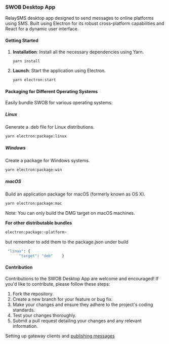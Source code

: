 ### SWOB Desktop App

RelaySMS desktop app designed to send messages to online platforms using SMS. Built using Electron for its robust cross-platform capabilities and React for a dynamic user interface.

#### Getting Started

1. **Installation**: Install all the necessary dependencies using Yarn.

   ```bash
   yarn install
   ```

2. **Launch**: Start the application using Electron.

   ```bash
   yarn electron:start
   ```

#### Packaging for Different Operating Systems

Easily bundle SWOB for various operating systems:

##### Linux

Generate a .deb file for Linux distributions.

```bash
yarn electron:package:linux
```

##### Windows

Create a package for Windows systems.

```bash
yarn electron:package:win
```

##### macOS

Build an application package for macOS (formerly known as OS X).

```bash
yarn electron:package:mac
```

Note: You can only build the DMG target on macOS machines.

**For other distributable bundles**

```bash
electron:package:<platform>
```

but remember to add them to the package.json under build

```bash
 "linux": {
      "target": "deb"    }
```

#### Contribution

Contributions to the SWOB Desktop App are welcome and encouraged! If you'd like to contribute, please follow these steps:

1. Fork the repository.
2. Create a new branch for your feature or bug fix.
3. Make your changes and ensure they adhere to the project's coding standards.
4. Test your changes thoroughly.
5. Submit a pull request detailing your changes and any relevant information.

Setting up gateway clients and [publishing messages](Docs/publishing.md) 
